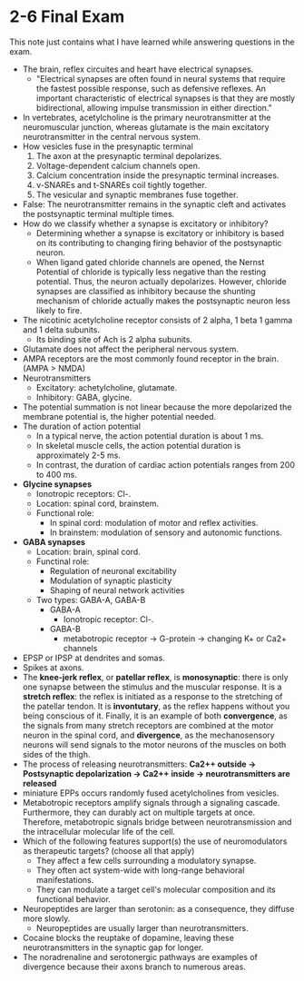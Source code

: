 # 2-6 Final Exam

This note just contains what I have learned while answering questions in the exam.

- The brain, reflex circuites and heart have electrical synapses.
  - "Electrical synapses are often found in neural systems that require the fastest possible response, such as defensive reflexes. An important characteristic of electrical synapses is that they are mostly bidirectional, allowing impulse transmission in either direction."
- In vertebrates, acetylcholine is the primary neurotransmitter at the neuromuscular junction, whereas glutamate is the main excitatory neurotransmitter in the central nervous system.
- How vesicles fuse in the presynaptic terminal
  1. The axon at the presynaptic terminal depolarizes.
  1. Voltage-dependent calcium channels open.
  1. Calcium concentration inside the presynaptic terminal increases.
  1. v-SNAREs and t-SNAREs coil tightly together.
  1. The vesicular and synaptic membranes fuse together.
- False: The neurotransmitter remains in the synaptic cleft and activates the postsynaptic terminal multiple times.
- How do we classify whether a synapse is excitatory or inhibitory?
  - Determining whether a synapse is excitatory or inhibitory is based on its contributing to changing firing behavior of the postsynaptic neuron.
  - When ligand gated chloride channels are opened, the Nernst Potential of chloride is typically less negative than the resting potential. Thus, the neuron actually depolarizes. However, chloride synapses are classified as inhibitory because the shunting mechanism of chloride actually makes the postsynaptic neuron less likely to fire.
- The nicotinic acetylcholine receptor consists of 2 alpha, 1 beta 1 gamma and 1 delta subunits.
  - Its binding site of Ach is 2 alpha subunits.
- Glutamate does not affect the peripheral nervous system.
- AMPA receptors are the most commonly found receptor in the brain. (AMPA > NMDA)
- Neurotransmitters
  - Excitatory: achetylcholine, glutamate.
  - Inhibitory: GABA, glycine.
- The potential summation is not linear because the more depolarized the membrane potential is, the higher potential needed.
- The duration of action potential
  - In a typical nerve, the action potential duration is about 1 ms.
  - In skeletal muscle cells, the action potential duration is approximately 2-5 ms.
  - In contrast, the duration of cardiac action potentials ranges from 200 to 400 ms.
- **Glycine synapses**
  - Ionotropic receptors: Cl-.
  - Location: spinal cord, brainstem.
  - Functional role: 
    - In spinal cord: modulation of motor and reflex activities.
    - In brainstem: modulation of sensory and autonomic functions.
- **GABA synapses**
  - Location: brain, spinal cord.
  - Functinal role:
    - Regulation of neuronal excitability
    - Modulation of synaptic plasticity
    - Shaping of neural network activities
  - Two types: GABA-A, GABA-B
    - GABA-A
      - Ionotropic receptor: Cl-.
    - GABA-B
      - metabotropic receptor -> G-protein -> changing K+ or Ca2+ channels
- EPSP or IPSP at dendrites and somas.
- Spikes at axons.
- The **knee-jerk reflex**, or **patellar reflex**, is **monosynaptic**: there is only one synapse between the stimulus and the muscular response. It is a **stretch reflex**: the reflex is initiated as a response to the stretching of the patellar tendon. It is **invontutary**, as the reflex happens without you being conscious of it. Finally, it is an example of both **convergence**, as the signals from many stretch receptors are combined at the motor neuron in the spinal cord, and **divergence**, as the mechanosensory neurons will send signals to the motor neurons of the muscles on both sides of the thigh.
- The process of releasing neurotransmitters: **Ca2++ outside -> Postsynaptic depolarization -> Ca2++ inside -> neurotransmitters are released**
- miniature EPPs occurs randomly fused acetylcholines from vesicles.
- Metabotropic receptors amplify signals through a signaling cascade. Furthermore, they can durably act on multiple targets at once. Therefore, metabotropic signals bridge between neurotransmission and the intracellular molecular life of the cell.
- Which of the following features support(s) the use of neuromodulators as therapeutic targets? (choose all that apply)
  - They affect a few cells surrounding a modulatory synapse.
  - They often act system-wide with long-range behavioral manifestations.
  - They can modulate a target cell's molecular composition and its functional behavior.
- Neuropeptides are larger than serotonin: as a consequence, they diffuse more slowly.
  - Neuropeptides are usually larger than neurotransmitters.
- Cocaine blocks the reuptake of dopamine, leaving these neurotransmitters in the synaptic gap for longer.
- The noradrenaline and serotonergic pathways are examples of divergence because their axons branch to numerous areas.